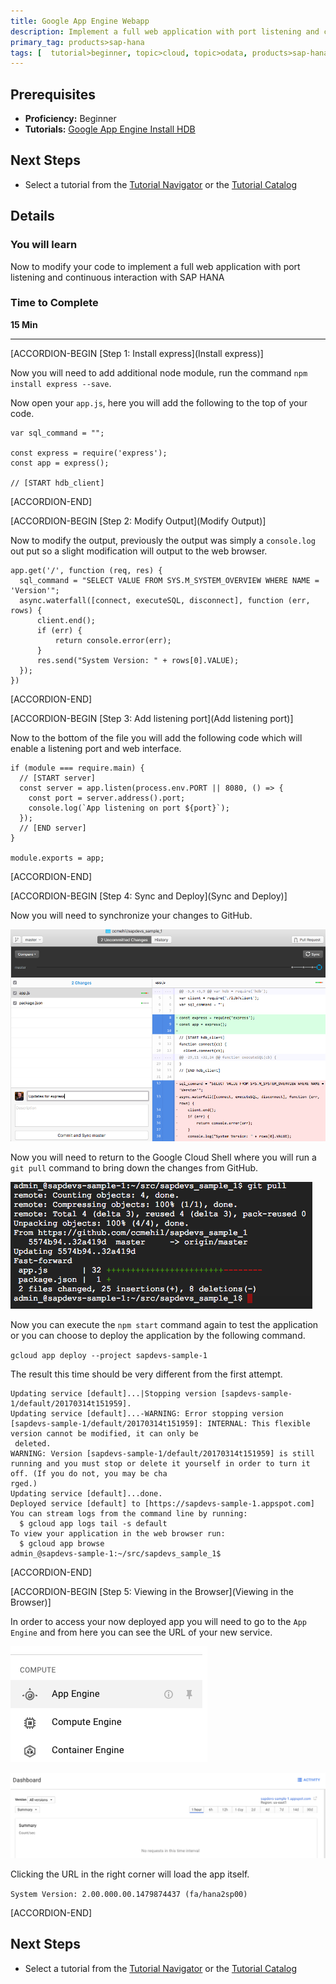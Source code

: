 ```yaml
---
title: Google App Engine Webapp
description: Implement a full web application with port listening and continuous interaction with SAP HANA
primary_tag: products>sap-hana
tags: [  tutorial>beginner, topic>cloud, topic>odata, products>sap-hana, products>sap-hana\,-express-edition  ]
---
```


## Prerequisites  
 - **Proficiency:** Beginner
 - **Tutorials:** [Google App Engine Install HDB](https://www.sap.com/developer/tutorials/gae-nodehdb.html)


## Next Steps
 - Select a tutorial from the [Tutorial Navigator](https://www.sap.com/developer/tutorial-navigator.html) or the [Tutorial Catalog](https://www.sap.com/developer/tutorial-navigator.tutorials.html)

## Details
### You will learn  
Now to modify your code to implement a full web application with port listening and continuous interaction with SAP HANA

### Time to Complete
**15 Min**

---

[ACCORDION-BEGIN [Step 1: Install express](Install express)]

Now you will need to add additional node module, run the command `npm install express --save`.

Now open your `app.js`, here you will add the following to the top of your code.

```
var sql_command = "";

const express = require('express');
const app = express();

// [START hdb_client]
```


[ACCORDION-END]

[ACCORDION-BEGIN [Step 2: Modify Output](Modify Output)]

Now to modify the output, previously the output was simply a `console.log` out put so a slight modification will output to the web browser.

```
app.get('/', function (req, res) {
  sql_command = "SELECT VALUE FROM SYS.M_SYSTEM_OVERVIEW WHERE NAME = 'Version'";
  async.waterfall([connect, executeSQL, disconnect], function (err, rows) {
      client.end();
      if (err) {
          return console.error(err);
      }
      res.send("System Version: " + rows[0].VALUE);
  });
})
```


[ACCORDION-END]

[ACCORDION-BEGIN [Step 3: Add listening port](Add listening port)]

Now to the bottom of the file you will add the following code which will enable a listening port and web interface.

```
if (module === require.main) {
  // [START server]
  const server = app.listen(process.env.PORT || 8080, () => {
    const port = server.address().port;
    console.log(`App listening on port ${port}`);
  });
  // [END server]
}

module.exports = app;
```


[ACCORDION-END]

[ACCORDION-BEGIN [Step 4: Sync and Deploy](Sync and Deploy)]

Now you will need to synchronize your changes to GitHub.

![updated changes](1.png)

Now you will need to return to the Google Cloud Shell where you will run a `git pull` command to bring down the changes from GitHub.

![pull](2.png)

Now you can execute the `npm start` command again to test the application or you can choose to deploy the application by the following command.

`gcloud app deploy --project sapdevs-sample-1`

The result this time should be very different from the first attempt.

```
Updating service [default]...|Stopping version [sapdevs-sample-1/default/20170314t151959].                                                                                  
Updating service [default]...-WARNING: Error stopping version [sapdevs-sample-1/default/20170314t151959]: INTERNAL: This flexible version cannot be modified, it can only be
 deleted.
WARNING: Version [sapdevs-sample-1/default/20170314t151959] is still running and you must stop or delete it yourself in order to turn it off. (If you do not, you may be cha
rged.)
Updating service [default]...done.                                                                                                                                          
Deployed service [default] to [https://sapdevs-sample-1.appspot.com]
You can stream logs from the command line by running:
  $ gcloud app logs tail -s default
To view your application in the web browser run:
  $ gcloud app browse
admin_@sapdevs-sample-1:~/src/sapdevs_sample_1$
```


[ACCORDION-END]

[ACCORDION-BEGIN [Step 5: Viewing in the Browser](Viewing in the Browser)]

In order to access your now deployed app you will need to go to the `App Engine` and from here you can see the URL of your new service.

![app engine](3.png)

![app engine dashboard](4.png)

Clicking the URL in the right corner will load the app itself.

`System Version: 2.00.000.00.1479874437 (fa/hana2sp00)`


[ACCORDION-END]


## Next Steps
- Select a tutorial from the [Tutorial Navigator](https://www.sap.com/developer/tutorial-navigator.html) or the [Tutorial Catalog](https://www.sap.com/developer/tutorial-navigator.tutorials.html)
